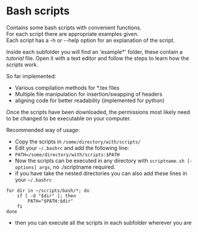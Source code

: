 # Bash scripts

Contains some bash scripts with convenient functions.   
For each script there are appropriate examples given.  
Each script has a -h or --help option for an explanation of the script.  

Inside each subfolder you will find an 'example\*' folder, these contain a _tutorial_ file. Open it with a text editor and follow the steps to learn how the scripts work.

So far implemented:  
- Various compilation methods for \*.tex files  
- Multiple file manipulation for insertion/swapping of headers  
- aligning code for better readability (implemented for python)

Once the scripts have been downloaded, the permissions most likely need to be changed to be executable on your computer.

Recommended way of usage:  
- Copy the scripts in `/some/directory/with/scripts/`
- Edit your `~/.bashrc` and add the following line:  
- `PATH=/some/directory/with/scripts:$PATH`
- Now the scripts can be executed in any directory with `scriptname.sh [-options] args`, no ./scriptname required.
- if you have take the nested directories you can also add these lines in your `~/.bashrc`
```
for dir in ~/scripts/bash/*; do
    if [ -d "$dir" ]; then
        PATH="$PATH:$dir"
    fi
done
```
- then you can execute all the scripts in each subfolder wherever you are
 
